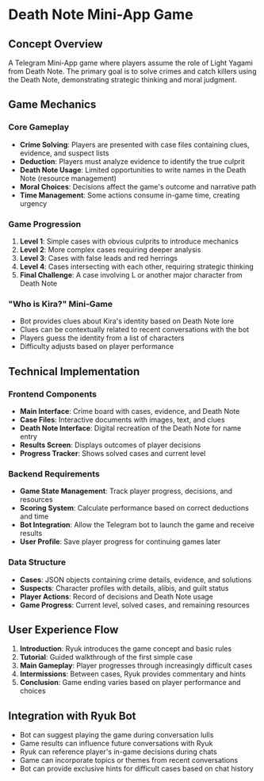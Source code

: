 # Death Note Mini-App Game

## Concept Overview
A Telegram Mini-App game where players assume the role of Light Yagami from Death Note. The primary goal is to solve crimes and catch killers using the Death Note, demonstrating strategic thinking and moral judgment.

## Game Mechanics

### Core Gameplay
- **Crime Solving**: Players are presented with case files containing clues, evidence, and suspect lists
- **Deduction**: Players must analyze evidence to identify the true culprit
- **Death Note Usage**: Limited opportunities to write names in the Death Note (resource management)
- **Moral Choices**: Decisions affect the game's outcome and narrative path
- **Time Management**: Some actions consume in-game time, creating urgency

### Game Progression
1. **Level 1**: Simple cases with obvious culprits to introduce mechanics
2. **Level 2**: More complex cases requiring deeper analysis
3. **Level 3**: Cases with false leads and red herrings
4. **Level 4**: Cases intersecting with each other, requiring strategic thinking
5. **Final Challenge**: A case involving L or another major character from Death Note

### "Who is Kira?" Mini-Game
- Bot provides clues about Kira's identity based on Death Note lore
- Clues can be contextually related to recent conversations with the bot
- Players guess the identity from a list of characters
- Difficulty adjusts based on player performance

## Technical Implementation

### Frontend Components
- **Main Interface**: Crime board with cases, evidence, and Death Note
- **Case Files**: Interactive documents with images, text, and clues
- **Death Note Interface**: Digital recreation of the Death Note for name entry
- **Results Screen**: Displays outcomes of player decisions
- **Progress Tracker**: Shows solved cases and current level

### Backend Requirements
- **Game State Management**: Track player progress, decisions, and resources
- **Scoring System**: Calculate performance based on correct deductions and time
- **Bot Integration**: Allow the Telegram bot to launch the game and receive results
- **User Profile**: Save player progress for continuing games later

### Data Structure
- **Cases**: JSON objects containing crime details, evidence, and solutions
- **Suspects**: Character profiles with details, alibis, and guilt status
- **Player Actions**: Record of decisions and Death Note usage
- **Game Progress**: Current level, solved cases, and remaining resources

## User Experience Flow

1. **Introduction**: Ryuk introduces the game concept and basic rules
2. **Tutorial**: Guided walkthrough of the first simple case
3. **Main Gameplay**: Player progresses through increasingly difficult cases
4. **Intermissions**: Between cases, Ryuk provides commentary and hints
5. **Conclusion**: Game ending varies based on player performance and choices

## Integration with Ryuk Bot

- Bot can suggest playing the game during conversation lulls
- Game results can influence future conversations with Ryuk
- Ryuk can reference player's in-game decisions during chats
- Game can incorporate topics or themes from recent conversations
- Bot can provide exclusive hints for difficult cases based on chat history 